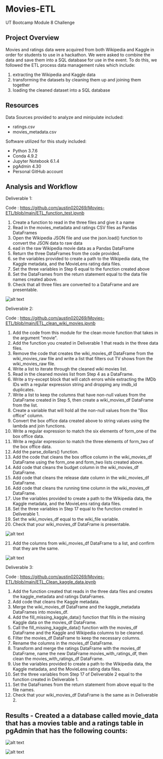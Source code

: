 # Movies-ETL
UT Bootcamp Module 8 Challenge
## Project Overview
Movies and ratings data were acquired from both Wikipedia and Kaggle in order for students to use in a hackathon. We were asked to combine the data and save them into a SQL database for use in the event. To do this, we followed the ETL process data management rules which include: 

1. extracting the Wikipedia and Kaggle data 
2. transforming the datasets by cleaning them up and joining them together
3. loading the cleaned dataset into a SQL database

## Resources
Data Sources provided to analyze and minipulate included:
- ratings.csv
- movies_metadata.csv

Software utilized for this study included: 
- Python 3.7.6 
- Conda 4.9.2 
- Jupyter Notebook 6.1.4
- pgAdmin 4.30
- Personal GitHub account

## Analysis and Workflow

Deliverable 1:

Code : https://github.com/austin020269/Movies-ETL/blob/main/ETL_function_test.ipynb

1. Create a function to read in the three files and give it a name
2. Read in the movies_metadata and ratings CSV files as Pandas DataFrames
3. Open the Wikipedia JSON file and use the json.load() function to convert the JSON data to raw data
4. ead in the raw Wikipedia movie data as a Pandas DataFrame
5. Return the three DataFrames from the code provided.
6. se the variables provided to create a path to the Wikipedia data, the Kaggle metadata, and the MovieLens rating data files.
7. Set the three variables in Step 6 equal to the function created above
8. Set the DataFrames from the return statement equal to the data file names created above.
9. Check that all three files are converted to a DataFrame and are presentable.

![alt text](https://github.com/austin020269/Movies-ETL/blob/main/Deliverable_1_pic.PNG)

Deliverable 2:

Code : https://github.com/austin020269/Movies-ETL/blob/main/ETL_clean_wiki_movies.ipynb

1. Add the code from this module for the clean movie function that takes in the argument "movie".
2. Add the function you created in Deliverable 1 that reads in the three data files.
3. Remove the code that creates the wiki_movies_df DataFrame from the wiki_movies_raw file and write a list that filters out TV shows from the wiki_movies_raw file.
4. Write a list to iterate through the cleaned wiki movies list.
5. Read in the cleaned movies list from Step 4 as a DataFrame.
6. Write a try-except block that will catch errors while extracting the IMDb IDs with a regular expression string and dropping any imdb_id duplicates. 
7. Write a list to keep the columns that have non-null values from the DataFrame created in Step 5, then create a wiki_movies_df DataFrame from the list.
8. Create a variable that will hold all the non-null values from the "Box office" column.
9. Convert the box office data created above to string values using the lambda and join functions.
10. Write a regular expression to match the six elements of form_one of the box office data.
11. Write a regular expression to match the three elements of form_two of the box office data.
12. Add the parse_dollars() function.
13. Add the code that cleans the box office column in the wiki_movies_df DataFrame using the form_one and form_two lists created above.
14. Add code that cleans the budget column in the wiki_movies_df DataFrame.
15. Add code that cleans the release date column in the wiki_movies_df DataFrame.
16. Add code that cleans the running time column in the wiki_movies_df DataFrame.
17. Use the variables provided to create a path to the Wikipedia data, the Kaggle metadata, and the MovieLens rating data files.
18. Set the three variables in Step 17 equal to the function created in Deliverable 1.
19. Set the wiki_movies_df equal to the wiki_file variable.
20. Check that your wiki_movies_df DataFrame is presentable.

![alt text](https://github.com/austin020269/Movies-ETL/blob/main/Deliverable_2_pic.PNG)

21. Add the columns from wiki_movies_df DataFrame to a list, and confirm that they are the same.

![alt text](https://github.com/austin020269/Movies-ETL/blob/main/Deliverable_2_pic_2.PNG)

Deliverable 3:

Code : https://github.com/austin020269/Movies-ETL/blob/main/ETL_Clean_kaggle_data.ipynb

1. Add the function created that reads in the three data files and creates the kaggle_metadata and ratings DataFrames.
2. Add code that cleans the Kaggle metadata.
3. Merge the wiki_movies_df DataFrame and the kaggle_metadata DataFrames into movies_df.
4. Add the fill_missing_kaggle_data() function that fills in the missing Kaggle data on the movies_df DataFrame.
5. Call the fill_missing_kaggle_data() function with the movies_df DataFrame and the Kaggle and Wikipedia columns to be cleaned.
6. Filter the movies_df DataFrame to keep the necessary columns.
7. Rename the columns in the movies_df DataFrame.
8. Transform and merge the ratings DataFrame with the movies_df DataFrame, name the new DataFrame movies_with_ratings_df, then clean the movies_with_ratings_df DataFrame.
9. Use the variables provided to create a path to the Wikipedia data, the Kaggle metadata, and the MovieLens rating data files.
10. Set the three variables from Step 17 of Deliverable 2 equal to the function created in Deliverable 1.
11. Set the DataFrames from the return statement from above equal to the file names.
12. Check that your wiki_movies_df DataFrame is the same as in Deliverable 2.

## Results - Created a a database called movie_data that has a movies table and a ratings table in pgAdmin that has the following counts:

![alt text](https://github.com/austin020269/Movies-ETL/blob/main/Deliverable_2_pic.PNG)

![alt text](https://github.com/austin020269/Movies-ETL/blob/main/Deliverable_2_pic.PNG)
